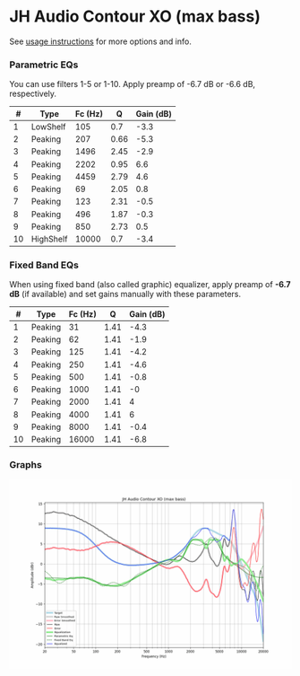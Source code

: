 # JH Audio Contour XO (max bass)
See [usage instructions](https://github.com/jaakkopasanen/AutoEq#usage) for more options and info.

### Parametric EQs
You can use filters 1-5 or 1-10. Apply preamp of -6.7 dB or -6.6 dB, respectively.

|   # | Type      |   Fc (Hz) |    Q |   Gain (dB) |
|-----|-----------|-----------|------|-------------|
|   1 | LowShelf  |       105 | 0.7  |        -3.3 |
|   2 | Peaking   |       207 | 0.66 |        -5.3 |
|   3 | Peaking   |      1496 | 2.45 |        -2.9 |
|   4 | Peaking   |      2202 | 0.95 |         6.6 |
|   5 | Peaking   |      4459 | 2.79 |         4.6 |
|   6 | Peaking   |        69 | 2.05 |         0.8 |
|   7 | Peaking   |       123 | 2.31 |        -0.5 |
|   8 | Peaking   |       496 | 1.87 |        -0.3 |
|   9 | Peaking   |       850 | 2.73 |         0.5 |
|  10 | HighShelf |     10000 | 0.7  |        -3.4 |

### Fixed Band EQs
When using fixed band (also called graphic) equalizer, apply preamp of **-6.7 dB** (if available) and set gains manually with these parameters.

|   # | Type    |   Fc (Hz) |    Q |   Gain (dB) |
|-----|---------|-----------|------|-------------|
|   1 | Peaking |        31 | 1.41 |        -4.3 |
|   2 | Peaking |        62 | 1.41 |        -1.9 |
|   3 | Peaking |       125 | 1.41 |        -4.2 |
|   4 | Peaking |       250 | 1.41 |        -4.6 |
|   5 | Peaking |       500 | 1.41 |        -0.8 |
|   6 | Peaking |      1000 | 1.41 |        -0   |
|   7 | Peaking |      2000 | 1.41 |         4   |
|   8 | Peaking |      4000 | 1.41 |         6   |
|   9 | Peaking |      8000 | 1.41 |        -0.4 |
|  10 | Peaking |     16000 | 1.41 |        -6.8 |

### Graphs
![](./JH%20Audio%20Contour%20XO%20(max%20bass).png)
